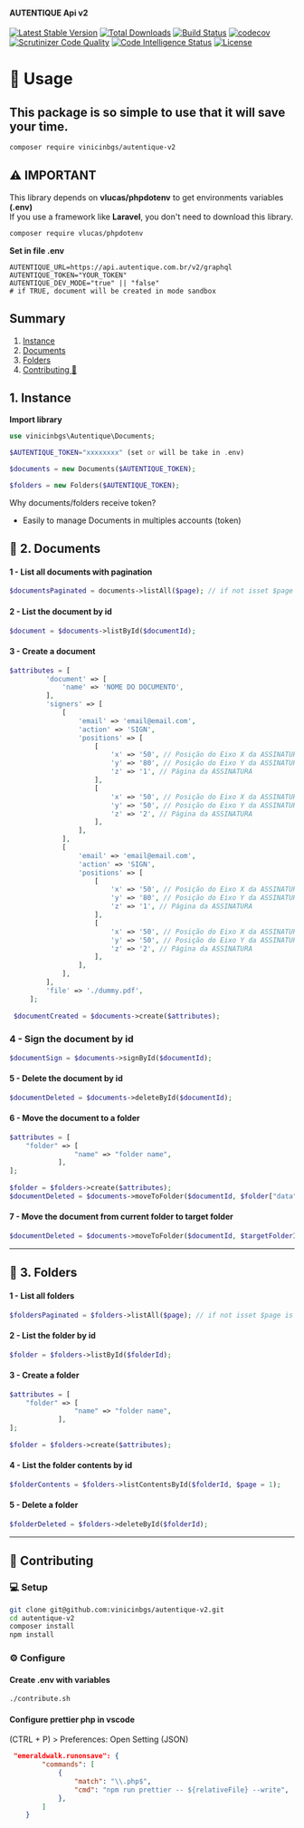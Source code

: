 #### AUTENTIQUE Api v2

[![Latest Stable Version](https://img.shields.io/packagist/v/vinicinbgs/autentique-v2)](https://packagist.org/packages/vinicinbgs/autentique-v2)
[![Total Downloads](https://poser.pugx.org/vinicinbgs/autentique-v2/downloads)](https://packagist.org/packages/vinicinbgs/autentique-v2)
[![Build Status](https://travis-ci.org/vinicinbgs/autentique-v2.svg?branch=master)](https://travis-ci.org/vinicinbgs/autentique-v2)
[![codecov](https://codecov.io/gh/vinicinbgs/autentique-v2/branch/master/graph/badge.svg)](https://codecov.io/gh/vinicinbgs/autentique-v2)
[![Scrutinizer Code Quality](https://scrutinizer-ci.com/g/vinicinbgs/autentique-v2/badges/quality-score.png?b=master)](https://scrutinizer-ci.com/g/vinicinbgs/autentique-v2/?branch=master)
[![Code Intelligence Status](https://scrutinizer-ci.com/g/vinicinbgs/autentique-v2/badges/code-intelligence.svg?b=master)](https://scrutinizer-ci.com/code-intelligence)
[![License](https://poser.pugx.org/vinicinbgs/autentique-v2/license)](https://packagist.org/packages/vinicinbgs/autentique-v2)

# 🚀 Usage

## This package is so simple to use that it will save your time.

```bash
composer require vinicinbgs/autentique-v2
```

## ⚠️ IMPORTANT

This library depends on **vlucas/phpdotenv** to get environments variables **(.env)** <br>
If you use a framework like **Laravel**, you don't need to download this library.

```bash
composer require vlucas/phpdotenv
```

**Set in file .env**

```env
AUTENTIQUE_URL=https://api.autentique.com.br/v2/graphql
AUTENTIQUE_TOKEN="YOUR_TOKEN"
AUTENTIQUE_DEV_MODE="true" || "false"
# if TRUE, document will be created in mode sandbox
```

## Summary
1. [Instance](#instance)
2. [Documents](#documents)
3. [Folders](#folders)
4. [Contributing :cowboy_hat_face:](#contributing)

<h2 id="instance">1. Instance</h2>

**Import library**

```php
use vinicinbgs\Autentique\Documents;

$AUTENTIQUE_TOKEN="xxxxxxxx" (set or will be take in .env)

$documents = new Documents($AUTENTIQUE_TOKEN);

$folders = new Folders($AUTENTIQUE_TOKEN);
```

Why documents/folders receive token?
- Easily to manage Documents in multiples accounts (token)

<h2 id="documents">📝 2. Documents</h2>

#### 1 - List all documents with pagination

```php
$documentsPaginated = documents->listAll($page); // if not isset $page is equal 1
```

#### 2 - List the document by id

```php
$document = $documents->listById($documentId);
```

#### 3 - Create a document

```php
$attributes = [
         'document' => [
             'name' => 'NOME DO DOCUMENTO',
         ],
         'signers' => [
             [
                 'email' => 'email@email.com',
                 'action' => 'SIGN',
                 'positions' => [
                     [
                         'x' => '50', // Posição do Eixo X da ASSINATURA (0 a 100)
                         'y' => '80', // Posição do Eixo Y da ASSINATURA (0 a 100)
                         'z' => '1', // Página da ASSINATURA
                     ],
                     [
                         'x' => '50', // Posição do Eixo X da ASSINATURA (0 a 100)
                         'y' => '50', // Posição do Eixo Y da ASSINATURA (0 a 100)
                         'z' => '2', // Página da ASSINATURA
                     ],
                 ],
             ],
             [
                 'email' => 'email@email.com',
                 'action' => 'SIGN',
                 'positions' => [
                     [
                         'x' => '50', // Posição do Eixo X da ASSINATURA (0 a 100)
                         'y' => '80', // Posição do Eixo Y da ASSINATURA (0 a 100)
                         'z' => '1', // Página da ASSINATURA
                     ],
                     [
                         'x' => '50', // Posição do Eixo X da ASSINATURA (0 a 100)
                         'y' => '50', // Posição do Eixo Y da ASSINATURA (0 a 100)
                         'z' => '2', // Página da ASSINATURA
                     ],
                 ],
             ],
         ],
         'file' => './dummy.pdf',
     ];
 
 $documentCreated = $documents->create($attributes);
 ```

### 4 - Sign the document by id

```php
$documentSign = $documents->signById($documentId);
```

#### 5 - Delete the document by id

```php
$documentDeleted = $documents->deleteById($documentId);
```

#### 6 - Move the document to a folder

```php
$attributes = [
    "folder" => [
                "name" => "folder name",
            ],
];
 
$folder = $folders->create($attributes);
$documentDeleted = $documents->moveToFolder($documentId, $folder["data"]["createFolder"]["id"]);
```

#### 7 - Move the document from current folder to target folder

```php
$documentDeleted = $documents->moveToFolder($documentId, $targetFolderId, $currentFolderId);
```
---
<h2 id="folders">📁 3. Folders</h2>

#### 1 - List all folders

```php
$foldersPaginated = $folders->listAll($page); // if not isset $page is equal 1
```

#### 2 - List the folder by id

```php
$folder = $folders->listById($folderId);
```

#### 3 - Create a folder

```php
$attributes = [
    "folder" => [
                "name" => "folder name",
            ],
];
 
$folder = $folders->create($attributes);
 ```

#### 4 - List the folder contents by id

```php
$folderContents = $folders->listContentsById($folderId, $page = 1);
```

#### 5 - Delete a folder

```php 
$folderDeleted = $folders->deleteById($folderId);
```
---
<h2 id="contributing">🔧 Contributing</h2>

### 💻 Setup

```sh
git clone git@github.com:vinicinbgs/autentique-v2.git
cd autentique-v2
composer install
npm install
```

### ⚙️ Configure

#### Create .env with variables

```sh
./contribute.sh
```

#### Configure prettier php in vscode

(CTRL + P) > Preferences: Open Setting (JSON)

```json
 "emeraldwalk.runonsave": {
        "commands": [
            {
                "match": "\\.php$",
                "cmd": "npm run prettier -- ${relativeFile} --write",
            },
        ]
    }
```
